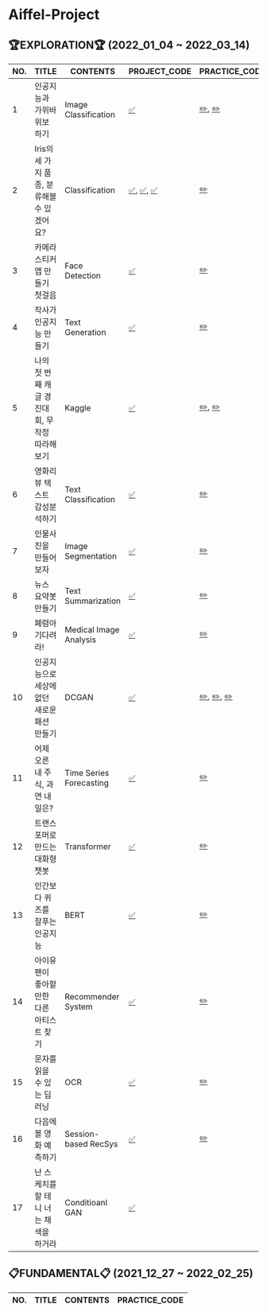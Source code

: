  # Aiffel-Project
 
 ## 🏆EXPLORATION🏆 (2022_01_04 ~ 2022_03_14)

| NO. | TITLE | CONTENTS | PROJECT_CODE | PRACTICE_CODE |
| ----- | ---------------------- | ---------------------- |----- |----- |
| 1 | 인공지능과 가위바위보 하기 |  Image Classification | [✅](https://github.com/junnnn-a/Aiffel-Project/blob/main/Exploration/%5BEX_01%5Drock_scissor_paper/%5BEX_01%5DRock_Scissor_paper.ipynb)| [✏️](https://github.com/junnnn-a/Aiffel-Project/blob/main/Exploration/%5BEX_01%5Drock_scissor_paper/%5BEX_01%5DRockSicssorpaper(practice).ipynb), [✏️](https://github.com/junnnn-a/Aiffel-Project/blob/main/Exploration/%5BEX_01%5Drock_scissor_paper/%5BE_01%5DRockSicssorpaper(failed).ipynb) |
| 2 | Iris의 세 가지 품종, 분류해볼 수 있겠어요? | Classification | [✅](https://github.com/junnnn-a/Aiffel-Project/blob/main/Exploration/%5BEX_02%5D_Iris/%5BEX_02%5D_load_digits_01.ipynb), [✅](https://github.com/junnnn-a/Aiffel-Project/blob/main/Exploration/%5BEX_02%5D_Iris/%5BEX_02%5D_load_wine_02.ipynb), [✅](https://github.com/junnnn-a/Aiffel-Project/blob/main/Exploration/%5BEX_02%5D_Iris/%5BEX_03%5D_load_breast_cancer_03.ipynb) | [✏️](https://github.com/junnnn-a/Aiffel-Project/blob/main/Exploration/%5BEX_02%5D_Iris/%5BEX_02%5DIris(practice).ipynb)|
| 3 | 카메라 스티커앱 만들기 첫걸음 | Face Detection | [✅](https://github.com/junnnn-a/Aiffel-Project/blob/main/Exploration/%5BEX_03%5DFace_sticker/%5BEX_03%5DFace_Sticker.ipynb)| [✏️](https://github.com/junnnn-a/Aiffel-Project/blob/main/Exploration/%5BEX_03%5DFace_sticker/%5BEX_03%5DFace_Sticker(practice).ipynb)|
| 4 | 작사가 인공지능 만들기 | Text Generation | [✅](https://github.com/junnnn-a/Aiffel-Project/blob/main/Exploration/%5BEX_04%5DMake_lyricist/%5BEX_04%5DMake_a_lyricist.ipynb)| [✏️](https://github.com/junnnn-a/Aiffel-Project/blob/main/Exploration/%5BEX_04%5DMake_lyricist/%5BEX_04%5DMake_a_lyricist(practice).ipynb)|
| 5 | 나의 첫 번째 캐글 경진대회, 무작정 따라해보기 | Kaggle | [✅](https://github.com/junnnn-a/Aiffel-Project/blob/main/Exploration/%5BEX_05%5DKaggle/%5BEX_05%5DKaggle2.ipynb)| [✏️](https://github.com/junnnn-a/Aiffel-Project/blob/main/Exploration/%5BEX_05%5DKaggle/%5BEX_05%5DKaggle1(practice).ipynb), [✏️](https://github.com/junnnn-a/Aiffel-Project/blob/main/Exploration/%5BEX_05%5DKaggle/%5BEX_05%5DKaggle3(practice).ipynb)|
| 6 | 영화리뷰 텍스트 감성분석하기 | Text Classification | [✅](https://github.com/junnnn-a/Aiffel-Project/blob/main/Exploration/%5BEX_06%5DMovie_Review/%5BEX_06%5DMovie_Review.ipynb)| [✏️](https://github.com/junnnn-a/Aiffel-Project/blob/main/Exploration/%5BEX_06%5DMovie_Review/%5BEX_06%5DMovie_Review(practice).ipynb)|
| 7 | 인물사진을 만들어 보자 |  Image Segmentation | [✅](https://github.com/junnnn-a/Aiffel-Project/blob/main/Exploration/%5BEX_07%5DMake_human_segmentation/%5BEX_07%5DMake_human_segmentation.ipynb)| [✏️](https://github.com/junnnn-a/Aiffel-Project/blob/main/Exploration/%5BEX_07%5DMake_human_segmentation/%5BEX_07%5DMake_human_segmentation(practice).ipynb)|
| 8 | 뉴스 요약봇 만들기 | Text Summarization | [✅](https://github.com/junnnn-a/Aiffel-Project/blob/main/Exploration/%5BEX_08%5DNews_summary/%5BEX_08%5DNews_summary.ipynb)|  [✏️](https://github.com/junnnn-a/Aiffel-Project/blob/main/Exploration/%5BEX_08%5DNews_summary/%5BEX_08%5DNews_summary(practice).ipynb)|
| 9 | 폐렴아 기다려라! | Medical Image Analysis | [✅](https://github.com/junnnn-a/Aiffel-Project/blob/main/Exploration/%5BEX_09%5DChest_Xray/%5BEX_09%5DChest_Xray.ipynb)|  [✏️](https://github.com/junnnn-a/Aiffel-Project/blob/main/Exploration/%5BEX_09%5DChest_Xray/%5BEX_09%5DChest_Xray(practice).ipynb)|
| 10 | 인공지능으로 세상에 없던 새로운 패션 만들기 | 	DCGAN | [✅](https://github.com/junnnn-a/Aiffel-Project/blob/main/Exploration/%5BEX_10%5Ddcgan_newimage_fashion/%5BEX_10%5Ddcgan_newimage_fashion.ipynb)|  [✏️](https://github.com/junnnn-a/Aiffel-Project/blob/main/Exploration/%5BEX_10%5Ddcgan_newimage_fashion/%5BEX_10%5Ddcgan_newimage_fashion(practice).ipynb), [✏️](https://github.com/junnnn-a/Aiffel-Project/blob/main/Exploration/%5BEX_10%5Ddcgan_newimage_fashion/%5BEX_10%5Ddcgan_newimage_fashion(new_modeling).ipynb),  [✏️](https://github.com/junnnn-a/Aiffel-Project/blob/main/Exploration/%5BEX_10%5Ddcgan_newimage_fashion/%5BEX_10%5Ddcgan_newimage_fashion_1(only_epochs).ipynb) |
| 11 | 어제 오른 내 주식, 과연 내일은? | 	Time Series Forecasting | [✅](https://github.com/junnnn-a/Aiffel-Project/blob/main/Exploration/%5BEX_11%5Dstock_prediction/%5BEX_11%5Dstock_prediction.ipynb)|  [✏️](https://github.com/junnnn-a/Aiffel-Project/blob/main/Exploration/%5BEX_11%5Dstock_prediction/%5BEX_11%5Dstock_prediction(practice).ipynb)|
| 12 | 트랜스포머로 만드는 대화형 챗봇 | 	Transformer | [✅](https://github.com/junnnn-a/Aiffel-Project/blob/main/Exploration/%5BEX_12%5DTransformer_Chatbot/%5BEX_12%5DTransformer_Chatbot.ipynb)|  [✏️](https://github.com/junnnn-a/Aiffel-Project/blob/main/Exploration/%5BEX_12%5DTransformer_Chatbot/%5BEX_12%5DTransformer_Chatbot(practice).ipynb)|
| 13 | 인간보다 퀴즈를 잘푸는 인공지능 | 	BERT | [✅](https://github.com/junnnn-a/Aiffel-Project/blob/main/Exploration/%5BEX_13%5DBert_QnA/%5BEX_13%5DBert_QnA.ipynb)|  [✏️](https://github.com/junnnn-a/Aiffel-Project/blob/main/Exploration/%5BEX_13%5DBert_QnA/%5BEX_13%5DBert_QnA(practice).ipynb)|
| 14 | 아이유팬이 좋아할 만한 다른 아티스트 찾기 | Recommender System | [✅](https://github.com/junnnn-a/Aiffel-Project/blob/main/Exploration/%5BEX_14%5DMovie_Recommendations/%5BEX_14%5DMovie_Recommendations.ipynb)|  [✏️](https://github.com/junnnn-a/Aiffel-Project/blob/main/Exploration/%5BEX_14%5DMovie_Recommendations/%5BEX_14%5DMovie_Recommendations(practice).ipynb)|
| 15 | 문자를 읽을 수 있는 딥러닝 | OCR | [✅](https://github.com/junnnn-a/Aiffel-Project/blob/main/Exploration/%5BEX_15%5DComparing%20OCR%20models/%5BEX_15%5DComparing%20OCR%20models.ipynb)|  [✏️](https://github.com/junnnn-a/Aiffel-Project/blob/main/Exploration/%5BEX_15%5DComparing%20OCR%20models/%5BEX_15%5DComparing%20OCR%20models(practice).ipynb)|
| 16 | 다음에 볼 영화 예측하기 | Session-based RecSys | [✅](https://github.com/junnnn-a/Aiffel-Project/blob/main/Exploration/%5BEX_16%5DMovielens_SBR/%5BEX_16%5DMovielens_SBR.ipynb)|  [✏️](https://github.com/junnnn-a/Aiffel-Project/blob/main/Exploration/%5BEX_16%5DMovielens_SBR/%5BEX_16%5DMovielens_SBR(practice).ipynb)|
| 17 | 난 스케치를 할 테니 너는 채색을 하거라 | Conditioanl GAN | [✅](https://github.com/junnnn-a/Aiffel-Project/blob/main/Exploration/%5BEX_17%5DSegmentation_map_roadmap/%5BEX_17%5DSegmentation_map_roadmap.ipynb)|  |


 ## 📋FUNDAMENTAL📋 (2021_12_27 ~ 2022_02_25)
 | NO. | TITLE | CONTENTS | PRACTICE_CODE |
 | ----- | ---------------------- | ---------------------- |----- |
